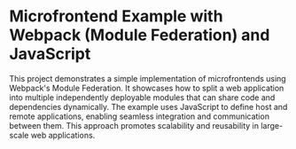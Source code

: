 # Microfrontend Example with Webpack (Module Federation) and JavaScript

This project demonstrates a simple implementation of microfrontends using Webpack's Module Federation. It showcases how to split a web application into multiple independently deployable modules that can share code and dependencies dynamically. The example uses JavaScript to define host and remote applications, enabling seamless integration and communication between them. This approach promotes scalability and reusability in large-scale web applications.